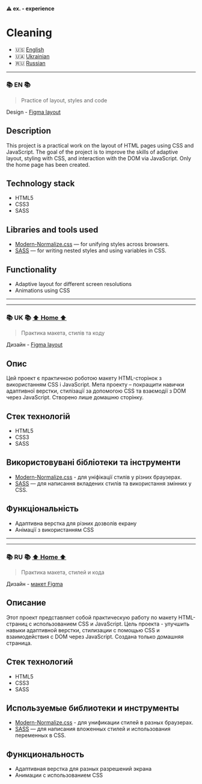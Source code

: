 <h4 id="home">⚠️ ex. - experience</h4>

# Cleaning

* 🇺🇸 [English](#en)
* 🇺🇦 [Ukrainian](#uk)
* 🇷🇺 [Russian](#ru)

--- 

<h3 id="en">📚 EN 📚</h3>

> Practice of layout, styles and code

Design - [Figma layout](https://www.figma.com/file/Kdy7qTpYyWzvwBIuSGulqt/Cleaning-X?type=design&node-id=0-1&mode=design&t=sMDvs5Rh40WuXOWv-0)

## Description
This project is a practical work on the layout of HTML pages using CSS and JavaScript. The goal of the project is to improve the skills of adaptive layout, styling with CSS, and interaction with the DOM via JavaScript. Only the home page has been created.

## Technology stack
- HTML5
- CSS3
- SASS

## Libraries and tools used
- [Modern-Normalize.css](https://cdnjs.com/libraries/modern-normalize/) — for unifying styles across browsers.
- [SASS](https://sass-lang.com/) — for writing nested styles and using variables in CSS.

## Functionality
- Adaptive layout for different screen resolutions
- Animations using CSS

---
---

<h3 id="uk">📚 UK 📚 <a href="#home">⬆ Home ⬆</a></h3> 			

> Практика макета, стилів та коду

Дизайн - [Figma layout](https://www.figma.com/file/Kdy7qTpYyWzvwBIuSGulqt/Cleaning-X?type=design&node-id=0-1&mode=design&t=sMDvs5Rh40WuXOWv-0)

## Опис
Цей проект є практичною роботою макету HTML-сторінок з використанням CSS і JavaScript. Мета проекту – покращити навички адаптивної верстки, стилізації за допомогою CSS та взаємодії з DOM через JavaScript. Створено лише домашню сторінку.

## Стек технологій
- HTML5
- CSS3
- SASS

## Використовувані бібліотеки та інструменти
- [Modern-Normalize.css](https://cdnjs.com/libraries/modern-normalize/) - для уніфікації стилів у різних браузерах.
- [SASS](https://sass-lang.com/) — для написання вкладених стилів та використання змінних у CSS.

## Функціональність
- Адаптивна верстка для різних дозволів екрану
- Анімації з використанням CSS

---
---

<h3 id="ru">📚 RU 📚 <a href="#home">⬆ Home ⬆</a></h3> 

> Практика макета, стилей и кода

Дизайн - [макет Figma](https://www.figma.com/file/Kdy7qTpYyWzvwBIuSGulqt/Cleaning-X?type=design&node-id=0-1&mode=design&t=sMDvs5Rh40WuXOWv-0)

## Описание
Этот проект представляет собой практическую работу по макету HTML-страниц с использованием CSS и JavaScript. Цель проекта - улучшить навыки адаптивной верстки, стилизации с помощью CSS и взаимодействия с DOM через JavaScript. Создана только домашняя страница.

## Стек технологий
- HTML5
- CSS3
- SASS

## Используемые библиотеки и инструменты
- [Modern-Normalize.css](https://cdnjs.com/libraries/modern-normalize/) - для унификации стилей в разных браузерах.
- [SASS](https://sass-lang.com/) — для написания вложенных стилей и использования переменных в CSS.

## Функциональность
- Адаптивная верстка для разных разрешений экрана
- Анимации с использованием CSS
